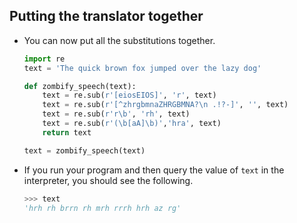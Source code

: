 ## Putting the translator together

- You can now put all the substitutions together.

    ```python
    import re
    text = 'The quick brown fox jumped over the lazy dog'

    def zombify_speech(text):
        text = re.sub(r'[eiosEIOS]', 'r', text)
        text = re.sub(r'[^zhrgbmnaZHRGBMNA?\n .!?-]', '', text)
        text = re.sub(r'r\b', 'rh', text)
        text = re.sub(r'(\b[aA]\b)','hra', text)
        return text

    text = zombify_speech(text)
    ```

- If you run your program and then query the value of `text` in the interpreter, you should see the following.

    ```python
    >>> text
    'hrh rh brrn rh mrh rrrh hrh az rg'
    ```

